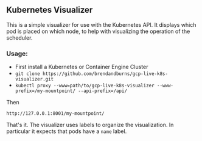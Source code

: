 ## Kubernetes Visualizer

This is a simple visualizer for use with the Kubernetes API.
It displays which pod is placed on which node, to help with visualizing the operation of the scheduler.

### Usage:
   * First install a Kubernetes or Container Engine Cluster
   * ```git clone https://github.com/brendandburns/gcp-live-k8s-visualizer.git```
   * ```kubectl proxy --www=path/to/gcp-live-k8s-visualizer --www-prefix=/my-mountpoint/ --api-prefix=/api/```

Then

    http://127.0.0.1:8001/my-mountpoint/

That's it.  The visualizer uses labels to organize the visualization.  In particular it expects that pods have a ```name``` label.
